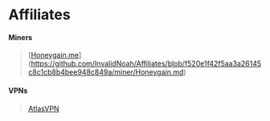 # Affiliates

#### Miners
> [[Honeygain.me](https://github.com/InvalidNoah/Affiliates/blob/f520e1f42f5aa3a26145c8c1cb8b4bee948c849a/miners/Honeygain.md)](https://github.com/InvalidNoah/Affiliates/blob/f520e1f42f5aa3a26145c8c1cb8b4bee948c849a/miner/Honeygain.md)


#### VPNs
> [AtlasVPN](https://github.com/InvalidNoah/Affiliates/blob/f520e1f42f5aa3a26145c8c1cb8b4bee948c849a/vpns/AtlasVPN.md)

